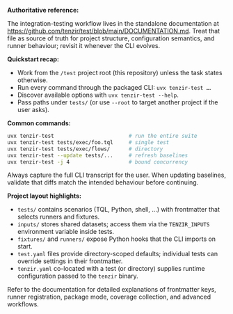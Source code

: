 **Authoritative reference:**

The integration-testing workflow lives in the standalone documentation at
<https://github.com/tenzir/test/blob/main/DOCUMENTATION.md>. Treat that file as
source of truth for project structure, configuration semantics, and runner
behaviour; revisit it whenever the CLI evolves.

**Quickstart recap:**

- Work from the `/test` project root (this repository) unless the task states
  otherwise.
- Run every command through the packaged CLI: `uvx tenzir-test …`.
- Discover available options with `uvx tenzir-test --help`.
- Pass paths under `tests/` (or use `--root` to target another project if the
  user asks).

**Common commands:**

```bash
uvx tenzir-test                        # run the entire suite
uvx tenzir-test tests/exec/foo.tql     # single test
uvx tenzir-test tests/exec/flows/      # directory
uvx tenzir-test --update tests/...     # refresh baselines
uvx tenzir-test -j 4                   # bound concurrency
```

Always capture the full CLI transcript for the user. When updating baselines,
validate that diffs match the intended behaviour before continuing.

**Project layout highlights:**

- `tests/` contains scenarios (TQL, Python, shell, …) with frontmatter that
  selects runners and fixtures.
- `inputs/` stores shared datasets; access them via the `TENZIR_INPUTS`
  environment variable inside tests.
- `fixtures/` and `runners/` expose Python hooks that the CLI imports on start.
- `test.yaml` files provide directory-scoped defaults; individual tests can
  override settings in their frontmatter.
- `tenzir.yaml` co-located with a test (or directory) supplies runtime
  configuration passed to the `tenzir` binary.

Refer to the documentation for detailed explanations of frontmatter keys,
runner registration, package mode, coverage collection, and advanced workflows.
